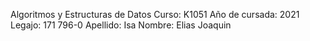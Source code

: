 Algoritmos y Estructuras de Datos
Curso: K1051
Año de cursada: 2021
Legajo: 171 796-0
Apellido: Isa
Nombre: Elias Joaquin
